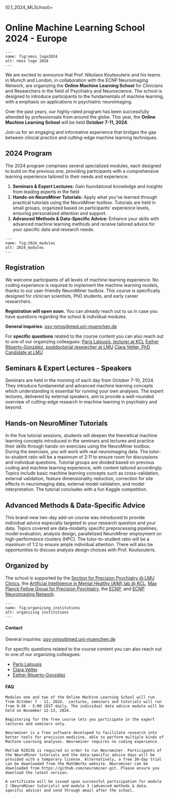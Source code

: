 (0.1_2024_MLSchool)=
# Online Machine Learning School 2024 - Europe

```{figure} Images/nmss_logo2024.png
---
name: fig:nmss_logo2024
alt: nmss logo 2024
---
```

We are excited to announce that Prof. Nikolaos Koutsouleris and his teams in Munich and London, in collaboration with the ECNP Neuroimaging Network, are organizing the **Online Machine Learning School** for Clinicians and Researchers in the field of Psychiatry and Neuroscience. The school is designed to introduce  participants to the fundamentals of machine learning, with a emphasis on applications in psychiatric neuroimaging. 

Over the past years, our highly-rated program has been successfully attended by professionsals from around the globe. This year, the **Online Machine Learning School** will be held **October 7-11, 2024**. 

Join us for an engaging and informative experience that bridges the gap between clincial practice and cutting-edge machine learning techniques. 

## 2024 Program

The 2024 program comprises several specialized modules, each designed to build on the previous one, providing participants with a comprehensive learning experience tailored to their needs and experience: 

1. **Seminars & Expert Lectures:** Gain foundational knowledge and insights from leading experts in the field
2. **Hands-on NeuroMiner Tutorials:** Apply what you've learned through practical tutorials using the NeuroMiner toolbox. Tutorials are held in small groups, organized based on participants' experience levels, ensuring personalized attention and support. 
3. **Advanced Methods & Data-Specific Advice:** Enhance your skills with advanced machine learning methods and receive tailored advice for your specific data and research needs.

```{figure} Images/2024_modules.png
---
name: fig:2024_modules
alt: 2024_modules
---
```

## Registration  
We welcome participants of all levels of machine learning experience. No coding experience is required to implement the machine learning models, thanks to our user-friendly NeuroMiner toolbox. This course is specifically designed for clinician scientists, PhD students, and early career researchers.

**Registration will open soon.** 
You can already reach out to us in case you have questions regarding the school & individual modules. 

**General inquiries**: [psy-nmss@med.uni-muenchen.de](mailto:psy-nmss@med.uni-muenchen.de)

For **specific questions** related to the course content you can also reach out to one of our organizing colleagues: 
[Paris Lalousis, lecturer at KCL](mailto:paris.lalousis@kcl.ac.uk)
[Esther Rituerto-González, postdoctorial researcher at LMU](mailto:esther.rituertogonzales@med.uni-muenchen.de)
[Clara Vetter, PhD Candidate at LMU](mailto:clara.vetter@med.uni-muenchen.de)

## Seminars & Expert Lectures - Speakers
Seminars are held in the morning of each day from October 7-10, 2024. They introduce fundamental and advanced machine learning concepts which understanding is essential for running your own analyses. The expert lectures, delivered by external speakers, aim to provide a well-rounded overview of cutting-edge research in machine learning in psychiatry and beyond. 

<!-- Speakers: ... (TO DO: ADD) -->

## Hands-on NeuroMiner Tutorials
In the five tutorial sessions, students will deepen the theoretical machine learning concepts introduced in the seminars and lectures and practice their skills through hands-on exercises using the NeuroMiner toolbox. During the exercises, you will work with real neuroimaging data. The tutor-to-student ratio will be a maximum of 2:11 to ensure room for discussions and individual questions. Tutorial groups are divided based on previous coding and machine learning experience, with content tailored accordingly. Topics include basic machine learning concepts such as cross-validation, external validation, feature dimensionality reduction, correction for site effects in neuroimaging data, external model validation, and model interpretation. The tutorial concludes with a fun Kaggle competition.

## Advanced Methods & Data-Specific Advice
This brand-new two-day add-on course was introduced to provide individual advice especially targeted to your research question and your data. Topics covered are data-modality specific preprocessing pipelines, model evaluation, analysis design, parallelized NeuroMiner employment on high-performance clusters (HPC). The tutor-to-student ratio will be a maximum of 1:2 to ensure ample individual attention. There will also be opportunities to discuss analysis design choices with Prof. Koutsouleris.


<!-- :::{admonition} Asia-Pacific Time 
:class: tip
If you are interested in our program but are unable to attend due to the time difference, there is also a parallel event offered by colleagues at Orygen, Melbourne, Australia. For more information and tickets, visit [Online Machine Learning School - Asia Pacific](0.1_MLSchool_AsiaPacific).
:::
 -->

<!-- ## Last year's program 

```{figure} Images/flyer_p1_2023.png
---
name: fig:flyer12023
alt: Flyer1
target: https://github.com/neurominer-git/NeuroMiner_1.1/blob/main/docs/Images/SummerSchoolFlyer_20230811.pdf
---
```

```{figure} Images/flyer_p2_2023.png
---
name: fig:flyer22023
alt: Flyer2
target: https://github.com/neurominer-git/NeuroMiner_1.1/blob/main/docs/Images/SummerSchoolFlyer_20230811.pdf
---
```

```{figure} Images/Program_OnlineMLSchool_20230811.png
---
name: fig:program
alt: program
target: https://github.com/neurominer-git/NeuroMiner_1.1/blob/main/docs/Images/Program_OnlineMLSchool_20230811.pdf
---
```

[**Download flyer**](https://github.com/neurominer-git/NeuroMiner_1.1/blob/main/docs/Images/SummerSchoolFlyer_20230811.pdf)

[**Download preliminary schedule**](https://github.com/neurominer-git/NeuroMiner_1.1/blob/main/docs/Images/Program_OnlineMLSchool_20230811.pdf)
 -->

## Organized by
The school is supported by the [Section for Precision Psychiatry @ LMU Clinics](https://www.lmu-klinikum.de/psychiatrie-und-psychotherapie/forschung-research/working-groups/precision-psychiatry/7ef67d79b4ad4804), the [Artificial Intelligence in Mental Healthy (AIM) lab @ KCL](https://www.kcl.ac.uk/research/artificial-intelligence-in-mental-health-aim), [Max Planck Fellow Group for Precision Psychiatry](https://www.psych.mpg.de/2571270/precision-psychiatry), the [ECNP](https://www.ecnp.eu), and [ECNP Neuroimaging Network](https://www.ecnp.eu/research-innovation/networks-thematic-working-groups/list-ecnp-networks/neuroimaging). 
<!-- , along with [University of Melbourne](https://www.unimelb.edu.au/), and [Orygen](https://www.orygen.org.au/). -->


```{figure} Images/organizing_institutions2024.png
---
name: fig:organizing_institutions
alt: organizing institutions
---
```

#### Contact
General inquiries: [psy-nmss@med.uni-muenchen.de](mailto:psy-nmss@med.uni-muenchen.de)

For specific questions related to the course content you can also reach out to one of our organizing colleagues: 
- [Paris Lalousis](mailto:paris.lalousis@kcl.ac.uk)
- [Clara Vetter](mailto:clara.vetter@med.uni-muenchen.de)
- [Esther Rituerto-González](mailto:esther.rituertogonzales@med.uni-muenchen.de)


#### FAQ

```{dropdown} When and how long is the online school?
Modules one and two of the Online Machine Learning School will run from October 7 - 11, 2024.  Lectures, seminars and tutorials will run from 9:30 - 5:00 CEST daily. The individual data advice module will be held on November 12-13, 2024.
```

```{dropdown} What is included in the free course?
Registering for the free course lets you participate in the expert lectures and seminars only. 
```

<!-- ```{dropdown} Are there any differences between the European and Asia-Pacific schools?
The European and Asia-Pacific schools each have their own panel of expert guest speakers from the Machine Learning field. However, regardless of if you are attending the European or Asia-Pacific school, you will have access to ALL lectures and seminars, as these sessions will be recorded and shared.
``` -->


```{dropdown} What is NeuroMiner?
Neurominer is a free software developed to facilitate research into better tools for precision medicine, able to perform multiple kinds of Machine Learning analyses. Neurominer requires no coding experience.
```

```{dropdown} How do I download NeuroMiner?
Matlab R2023b is required in order to run Neurominer. Participants of the NeuroMiner tutorials and the data-specific advice days will be provided with a temporary license. Alternatively, a free 30-day trial can be downloaded from the MathWorks website. Neurominer can be downloaded from https://github.com/neurominer-git. Please ensure you download the latest version.
```

```{dropdown} Will I get a certificate of completion?
A certificate will be issued upon successful participation for module 2 (NeuroMiner tutorials) and module 3 (advanced methods & data-specific advice) and send through email after the school. 
```